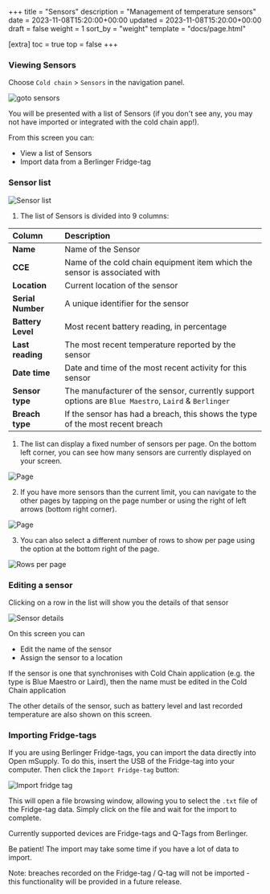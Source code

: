 +++
title = "Sensors"
description = "Management of temperature sensors"
date = 2023-11-08T15:20:00+00:00
updated = 2023-11-08T15:20:00+00:00
draft = false
weight = 1
sort_by = "weight"
template = "docs/page.html"

[extra]
toc = true
top = false
+++


### Viewing Sensors

Choose `Cold chain` > `Sensors` in the navigation panel.

![goto sensors](/docs/coldchain/images/goto_sensors.png)

You will be presented with a list of Sensors (if you don't see any, you may not have imported or integrated with the cold chain app!).

From this screen you can:

- View a list of Sensors
- Import data from a Berlinger Fridge-tag

### Sensor list

![Sensor list](/docs/coldchain/images/sensor_list.png)

1. The list of Sensors is divided into 9 columns:

| Column              | Description                      |
| :------------------ | :------------------------------- |
| **Name**            | Name of the Sensor               |
| **CCE**             | Name of the cold chain equipment item which the sensor is associated with   |
| **Location**        | Current location of the sensor |
| **Serial Number**   | A unique identifier for the sensor    |
| **Battery Level**   | Most recent battery reading, in percentage               |
| **Last reading**    | The most recent temperature reported by the sensor         |
| **Date time**       | Date and time of the most recent activity for this sensor     |
| **Sensor type**     | The manufacturer of the sensor, currently support options are `Blue Maestro`, `Laird` & `Berlinger` |
| **Breach type**     | If the sensor has had a breach, this shows the type of the most recent breach |

1. The list can display a fixed number of sensors per page. On the bottom left corner, you can see how many sensors are currently displayed on your screen.

![Page](/docs/introduction/images/list_showing.png)

2. If you have more sensors than the current limit, you can navigate to the other pages by tapping on the page number or using the right of left arrows (bottom right corner).

![Page](/docs/introduction/images/list_pagenumbers.png)

3. You can also select a different number of rows to show per page using the option at the bottom right of the page.

![Rows per page](/docs/introduction/images/rows-per-page-select.png)

### Editing a sensor

Clicking on a row in the list will show you the details of that sensor

![Sensor details](/docs/coldchain/images/sensor_details.png)

On this screen you can 
- Edit the name of the sensor 
- Assign the sensor to a location

<div class="note">If the sensor is one that synchronises with Cold Chain application (e.g. the type is Blue Maestro or Laird), then the name must be edited in the Cold Chain application</div>

The other details of the sensor, such as battery level and last recorded temperature are also shown on this screen.


### Importing Fridge-tags

If you are using Berlinger Fridge-tags, you can import the data directly into Open mSupply. To do this, insert the USB of the Fridge-tag into your computer.
Then click the `Import Fridge-tag` button:

![Import fridge tag](/docs/coldchain/images/import_fridge_tag.png)

This will open a file browsing window, allowing you to select the `.txt` file of the Fridge-tag data. Simply click on the file and wait for the import to complete.

<div class="note">Currently supported devices are Fridge-tags and Q-Tags from Berlinger.</div>

Be patient! The import may take some time if you have a lot of data to import.

Note: breaches recorded on the Fridge-tag / Q-tag will not be imported - this functionality will be provided in a future release.
